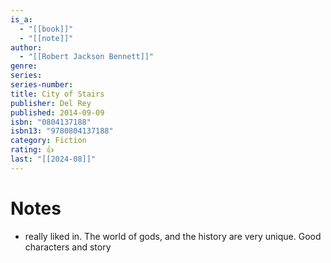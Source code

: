 ```yaml
---
is_a:
  - "[[book]]"
  - "[[note]]"
author:
  - "[[Robert Jackson Bennett]]"
genre: 
series: 
series-number: 
title: City of Stairs
publisher: Del Rey
published: 2014-09-09
isbn: "0804137188"
isbn13: "9780804137188"
category: Fiction
rating: 👍
last: "[[2024-08]]"
---
```

# Notes
- really liked in. The world of gods, and the history are very unique. Good characters and story